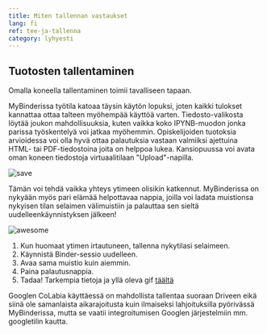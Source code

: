 ```yaml
---
title: Miten tallennan vastaukset
lang: fi
ref: tee-ja-tallenna
category: lyhyesti
---
```


## Tuotosten tallentaminen

Omalla koneella tallentaminen toimii tavalliseen tapaan.

MyBinderissa työtila katoaa täysin käytön lopuksi, joten kaikki tulokset kannattaa ottaa talteen myöhempää käyttöä varten. Tiedosto-valikosta löytää joukon mahdollisuuksia, kuten vaikka koko IPYNB-muodon jonka parissa työskentelyä voi jatkaa myöhemmin. Opiskelijoiden tuotoksia arvioidessa voi olla hyvä ottaa palautuksia vastaan valmiiksi ajettuina HTML- tai PDF-tiedostoina joita on helppoa lukea. Kansiopuussa voi avata oman koneen tiedostoja virtuaalitilaan "Upload"-napilla.

![save](../assets/img/save.png)

Tämän voi tehdä vaikka yhteys ytimeen olisikin katkennut. MyBinderissa on nykyään myös pari elämää helpottavaa nappia, joilla voi ladata muistionsa nykyisen tilan selaimen välimuistiin ja palauttaa sen sieltä uudelleenkäynnistyksen jälkeen! 

![awesome](https://aws1.discourse-cdn.com/standard11/uploads/jupyter/optimized/2X/6/627f2f5ef76eaf67ff4e4c6bb5d89dd8c43cebc3_2_760x562.gif)

1. Kun huomaat ytimen irtautuneen, tallenna nykytilasi selaimeen.
2. Käynnistä Binder-sessio uudelleen.
3. Avaa sama muistio kuin aiemmin.
4. Paina palautusnappia.
5. Tadaa! Tarkempia tietoja ja yllä oleva gif [täältä](https://discourse.jupyter.org/t/getting-your-notebook-after-your-binder-has-stopped/3268)

Googlen CoLabia käyttäessä on mahdollista tallentaa suoraan Driveen eikä siinä ole samanlaista aikarajoitusta kuin ilmaiseksi lahjoituksilla pyörivässä MyBinderissa, mutta se vaatii integroitumisen Googlen järjestelmiin mm. googletilin kautta.


